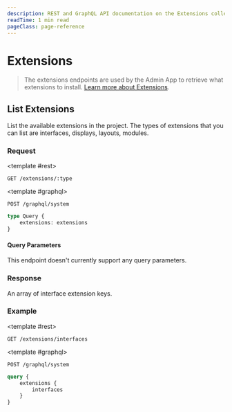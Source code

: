 ```yaml
---
description: REST and GraphQL API documentation on the Extensions collection in Directus.
readTime: 1 min read
pageClass: page-reference
---
```


# Extensions

> The extensions endpoints are used by the Admin App to retrieve what extensions to install.
> [Learn more about Extensions](/user-guide/overview/glossary#extensions).


## List Extensions

List the available extensions in the project. The types of extensions that you can list are interfaces, displays,
layouts, modules.

### Request

<SnippetToggler :choices="['REST', 'GraphQL', 'SDK']" label="API">

<template #rest>

`GET /extensions/:type`

</template>

<template #graphql>

`POST /graphql/system`

```graphql
type Query {
	extensions: extensions
}
```
</template>
</SnippetToggler>

#### Query Parameters

This endpoint doesn't currently support any query parameters.

### Response

An array of interface extension keys.

### Example
<SnippetToggler :choices="['REST', 'GraphQL', 'SDK']" label="API">

<template #rest>

`GET /extensions/interfaces`

</template>

<template #graphql>

`POST /graphql/system`
```graphql
query {
	extensions {
		interfaces
	}
}
```

</template>
</SnippetToggler>